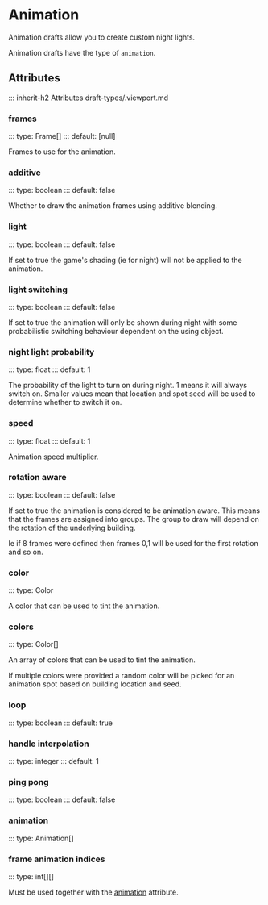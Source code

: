 # Animation

Animation drafts allow you to create custom night lights.

Animation drafts have the type of `animation`.

## Attributes
::: inherit-h2 Attributes draft-types/.viewport.md

### frames
::: type: Frame[]
::: default: [null]

Frames to use for the animation.

### additive
::: type: boolean
::: default: false

Whether to draw the animation frames using additive blending.

### light
::: type: boolean
::: default: false

If set to true the game's shading (ie for night) will not be applied to the animation.

### light switching
::: type: boolean
::: default: false

If set to true the animation will only be shown during night with some probabilistic
switching behaviour dependent on the using object.

### night light probability
::: type: float
::: default: 1

The probability of the light to turn on during night.
1 means it will always switch on.
Smaller values mean that location and spot seed will be used to determine whether to switch it on.

### speed
::: type: float
::: default: 1

Animation speed multiplier.

### rotation aware
::: type: boolean
::: default: false

If set to true the animation is considered to be animation aware.
This means that the frames are assigned into groups.
The group to draw will depend on the rotation of the underlying building.

Ie if 8 frames were defined then frames 0,1 will be used for the first rotation and so on.

### color
::: type: Color

A color that can be used to tint the animation.

### colors
::: type: Color[]

An array of colors that can be used to tint the animation.

If multiple colors were provided a random color will be picked for an animation spot
based on building location and seed.

### loop
::: type: boolean
::: default: true

### handle interpolation
::: type: integer
::: default: 1

### ping pong
::: type: boolean
::: default: false

### animation
::: type: Animation[]

### frame animation indices
::: type: int[][]

Must be used together with the [animation](#animation) attribute.
